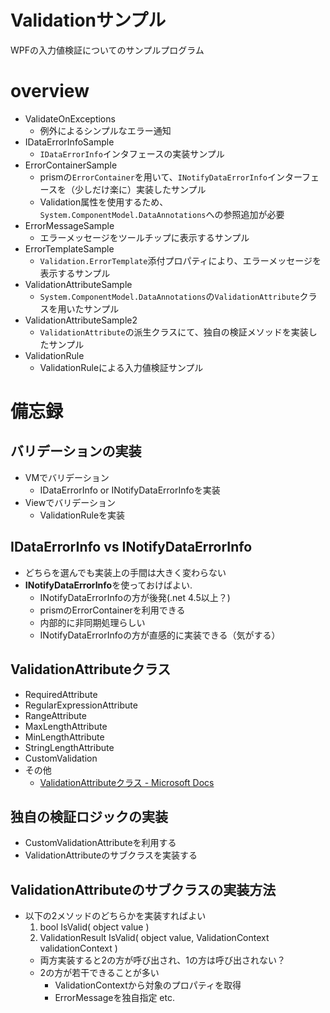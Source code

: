 # Validationサンプル

WPFの入力値検証についてのサンプルプログラム

# overview

- ValidateOnExceptions
    - 例外によるシンプルなエラー通知
- IDataErrorInfoSample
    - `IDataErrorInfo`インタフェースの実装サンプル
- ErrorContainerSample
    - prismの`ErrorContainer`を用いて、`INotifyDataErrorInfo`インターフェースを（少しだけ楽に）実装したサンプル
    - Validation属性を使用するため、`System.ComponentModel.DataAnnotations`への参照追加が必要
- ErrorMessageSample
    - エラーメッセージをツールチップに表示するサンプル
- ErrorTemplateSample
    - `Validation.ErrorTemplate`添付プロパティにより、エラーメッセージを表示するサンプル
- ValidationAttributeSample
    - `System.ComponentModel.DataAnnotations`の`ValidationAttribute`クラスを用いたサンプル
- ValidationAttributeSample2
    - `ValidationAttribute`の派生クラスにて、独自の検証メソッドを実装したサンプル
- ValidationRule
    - ValidationRuleによる入力値検証サンプル

# 備忘録

## バリデーションの実装

- VMでバリデーション
    - IDataErrorInfo or INotifyDataErrorInfoを実装
- Viewでバリデーション
    - ValidationRuleを実装

## IDataErrorInfo vs INotifyDataErrorInfo

- どちらを選んでも実装上の手間は大きく変わらない
- **INotifyDataErrorInfo**を使っておけばよい.
    - INotifyDataErrorInfoの方が後発(.net 4.5以上？)
    - prismのErrorContainerを利用できる
    - 内部的に非同期処理らしい
    - INotifyDataErrorInfoの方が直感的に実装できる（気がする）

## ValidationAttributeクラス

- RequiredAttribute
- RegularExpressionAttribute
- RangeAttribute
- MaxLengthAttribute
- MinLengthAttribute
- StringLengthAttribute
- CustomValidation
- その他
    - [ValidationAttributeクラス - Microsoft Docs](https://docs.microsoft.com/ja-jp/dotnet/api/system.componentmodel.dataannotations.validationattribute?redirectedfrom=MSDN&view=netframework-4.8#inheritanceContinued)

## 独自の検証ロジックの実装

- CustomValidationAttributeを利用する
- ValidationAttributeのサブクラスを実装する

## ValidationAttributeのサブクラスの実装方法

- 以下の2メソッドのどちらかを実装すればよい
    1. bool IsValid( object value )
    1. ValidationResult IsValid( object value, ValidationContext validationContext )
    - 両方実装すると2の方が呼び出され、1の方は呼び出されない？
    - 2の方が若干できることが多い
        - ValidationContextから対象のプロパティを取得
        - ErrorMessageを独自指定 etc.
